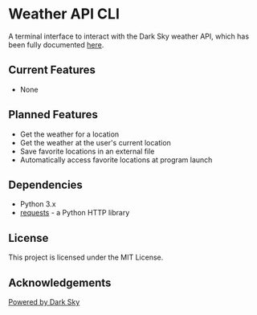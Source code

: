 # Weather API CLI
A terminal interface to interact with the Dark Sky weather API, which has been fully documented [here](https://darksky.net/dev/docs).

## Current Features
- None

## Planned Features
- Get the weather for a location
- Get the weather at the user's current location
- Save favorite locations in an external file
- Automatically access favorite locations at program launch

## Dependencies
- Python 3.x
- [requests](http://docs.python-requests.org/en/master/) - a Python HTTP library

## License
This project is licensed under the MIT License.

## Acknowledgements
[Powered by Dark Sky](https://darksky.net)
